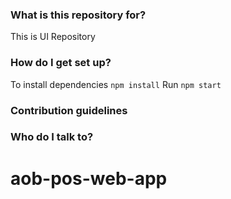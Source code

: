 ### What is this repository for? ###

This is UI Repository

### How do I get set up? ###
To install dependencies `npm install`
Run `npm start`


### Contribution guidelines ###

### Who do I talk to? ###
# aob-pos-web-app

